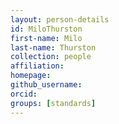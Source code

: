 ```yaml
---
layout: person-details
id: MiloThurston
first-name: Milo
last-name: Thurston
collection: people
affiliation:
homepage:
github_username:
orcid:
groups: [standards]
---
```

